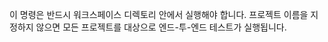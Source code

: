 <!--
Must be executed from within a workspace directory.
When a project name is not supplied, it will execute for all projects.
-->
이 명령은 반드시 워크스페이스 디렉토리 안에서 실행해야 합니다.
프로젝트 이름을 지정하지 않으면 모든 프로젝트를 대상으로 엔드-투-엔드 테스트가 실행됩니다.
